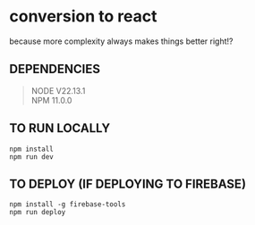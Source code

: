 # conversion to react

because more complexity always makes things better right!?

## DEPENDENCIES

> NODE V22.13.1 <br>
> NPM 11.0.0

## TO RUN LOCALLY

 `npm install` <br>
 `npm run dev`

## TO DEPLOY (IF DEPLOYING TO FIREBASE)

`npm install -g firebase-tools`<br>
`npm run deploy`
